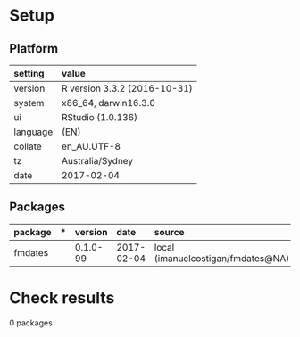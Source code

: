 # Setup

## Platform

|setting  |value                        |
|:--------|:----------------------------|
|version  |R version 3.3.2 (2016-10-31) |
|system   |x86_64, darwin16.3.0         |
|ui       |RStudio (1.0.136)            |
|language |(EN)                         |
|collate  |en_AU.UTF-8                  |
|tz       |Australia/Sydney             |
|date     |2017-02-04                   |

## Packages

|package |*  |version  |date       |source                             |
|:-------|:--|:--------|:----------|:----------------------------------|
|fmdates |   |0.1.0-99 |2017-02-04 |local (imanuelcostigan/fmdates@NA) |

# Check results
0 packages


